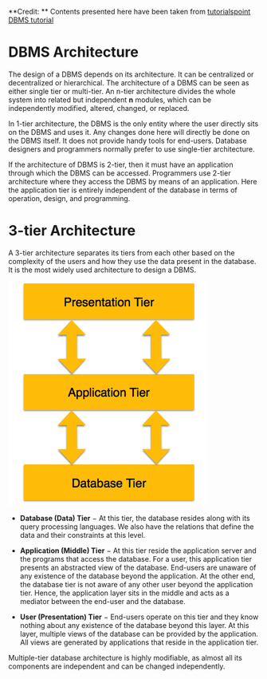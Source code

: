**Credit: **
Contents presented here have been taken from [tutorialspoint DBMS tutorial](https://www.tutorialspoint.com/dbms/dbms_architecture.htm)

# DBMS Architecture

The design of a DBMS depends on its architecture. It can be centralized or decentralized or hierarchical. The architecture of a DBMS can be seen as either single tier or multi-tier. An n-tier architecture divides the whole system into related but independent **n** modules, which can be independently modified, altered, changed, or replaced.

In 1-tier architecture, the DBMS is the only entity where the user directly sits on the DBMS and uses it. Any changes done here will directly be done on the DBMS itself. It does not provide handy tools for end-users. Database designers and programmers normally prefer to use single-tier architecture.

If the architecture of DBMS is 2-tier, then it must have an application through which the DBMS can be accessed. Programmers use 2-tier architecture where they access the DBMS by means of an application. Here the application tier is entirely independent of the database in terms of operation, design, and programming.

# 3-tier Architecture
A 3-tier architecture separates its tiers from each other based on the complexity of the users and how they use the data present in the database. It is the most widely used architecture to design a DBMS.

![Three tier Architecture](fig/dbms_architecture.png)

- **Database (Data) Tier** − At this tier, the database resides along with its query processing languages. We also have the relations that define the data and their constraints at this level.

- **Application (Middle) Tier** − At this tier reside the application server and the programs that access the database. For a user, this application tier presents an abstracted view of the database. End-users are unaware of any existence of the database beyond the application. At the other end, the database tier is not aware of any other user beyond the application tier. Hence, the application layer sits in the middle and acts as a mediator between the end-user and the database.

- **User (Presentation) Tier** − End-users operate on this tier and they know nothing about any existence of the database beyond this layer. At this layer, multiple views of the database can be provided by the application. All views are generated by applications that reside in the application tier.

Multiple-tier database architecture is highly modifiable, as almost all its components are independent and can be changed independently.

